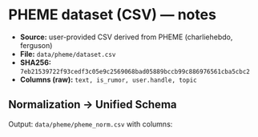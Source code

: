 # PHEME dataset (CSV) — notes

- **Source:** user-provided CSV derived from PHEME (charliehebdo, ferguson)
- **File:** `data/pheme/dataset.csv`
- **SHA256:** `7eb21539722f93cedf3c05e9c2569068bad05889bccb99c886976561cba5cbc2`
- **Columns (raw):** `text, is_rumor, user.handle, topic`

## Normalization → Unified Schema
Output: `data/pheme/pheme_norm.csv` with columns:

